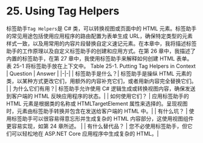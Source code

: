 # 25. Using Tag Helpers

标签助手`Tag Helpers`是 C# 类，可以转换视图或页面中的 HTML 元素。标签助手的常见用途包括使用应用程序的路由配置为表单生成 URL，确保特定类型的元素样式一致，以及用常用的内容片段替换自定义速记元素。在本章中，我将描述标签助手的工作原理以及自定义标签助手的创建和应用方式。在第 26 章中，我描述了内置的标签助手，在第 27 章中，我使用标签助手来解释如何创建 HTML 表单。表 25-1 将标签助手放在上下文中。
Table 25-1. Putting Tag Helpers in Context
| Question | Answer |
|-|-|
| 标签助手是什么？| 标签助手是操纵 HTML 元素的类，以某种方式更改它们，用额外的内容补充它们，或者用新内容完全替换它们。 |
| 为什么它们有用？| 标签助手允许使用 C# 逻辑生成或转换视图内容，确保发送到客户端的 HTML 反映应用程序的状态。|
| 如何使用它们？  | 应用标签助手的 HTML 元素是根据类的名称或 HTMLTargetElement 属性来选择的。呈现视图时，元素由标签助手转换并包含在发送给客户端的 HTML 中。|
| 有什么坑？     | 使用标签助手可以很容易得意忘形并生成复杂的 HTML 内容部分，这使用视图组件更容易实现，如第 24 章所述。 |
| 有什么替代品？  | 您不必使用标签助手，但它们可以轻松地在 ASP.NET Core 应用程序中生成复杂的 HTML。|
